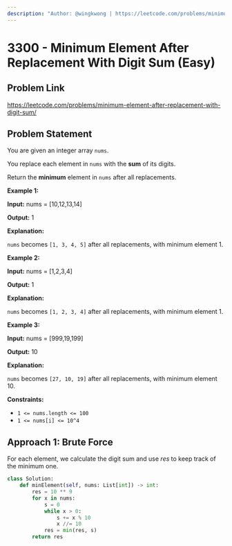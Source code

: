 ```yaml
---
description: "Author: @wingkwong | https://leetcode.com/problems/minimum-element-after-replacement-with-digit-sum/"
---
```


# 3300 - Minimum Element After Replacement With Digit Sum (Easy)

## Problem Link

https://leetcode.com/problems/minimum-element-after-replacement-with-digit-sum/

## Problem Statement

You are given an integer array `nums`.

You replace each element in `nums` with the **sum** of its digits.

Return the **minimum** element in `nums` after all replacements.

**Example 1:**

**Input:** nums = [10,12,13,14]

**Output:** 1

**Explanation:**

`nums` becomes `[1, 3, 4, 5]` after all replacements, with minimum element 1.

**Example 2:**

**Input:** nums = [1,2,3,4]

**Output:** 1

**Explanation:**

`nums` becomes `[1, 2, 3, 4]` after all replacements, with minimum element 1.

**Example 3:**

**Input:** nums = [999,19,199]

**Output:** 10

**Explanation:**

`nums` becomes `[27, 10, 19]` after all replacements, with minimum element 10.

**Constraints:**

- `1 <= nums.length <= 100`
- `1 <= nums[i] <= 10^4`

## Approach 1: Brute Force

For each element, we calculate the digit sum and use $res$ to keep track of the minimum one.

<Tabs>
<TabItem value="py" label="Python">
<SolutionAuthor name="@wingkwong"/>

```py
class Solution:
    def minElement(self, nums: List[int]) -> int:
        res = 10 ** 9
        for x in nums:
            s = 0
            while x > 0:
                s += x % 10
                x //= 10
            res = min(res, s)
        return res
```

</TabItem>
</Tabs>
